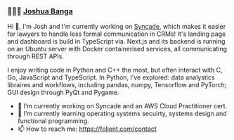 ### 👨🏻‍💻 [Joshua Banga](https://folient.com/)

Hi 👋, 
I'm Josh and I'm currently working on [Syncade](https://syncade.co.uk), which makes it easier for lawyers to handle less formal communication in CRMs! It's landing page and dashboard is build in TypeScript via. Next.js and its backend is running on an Ubuntu server with Docker containerised services, all communicating through REST APIs.

I enjoy writing code in Python and C++ the most, but often interact with C, Go, JavaScript and TypeScript. In Python, I've explored: data analystics libraires and workflows, including pandas, numpy, Tensorflow and PyTorch; GUI design through PyQt and Pygame.

- 🔭 I’m currently working on Syncade and an AWS Cloud Practitioner cert. 
- 🌱 I’m currently learning operating systems secuirty, systems design and functional programming.
- 📫 How to reach me: https://folient.com/contact
